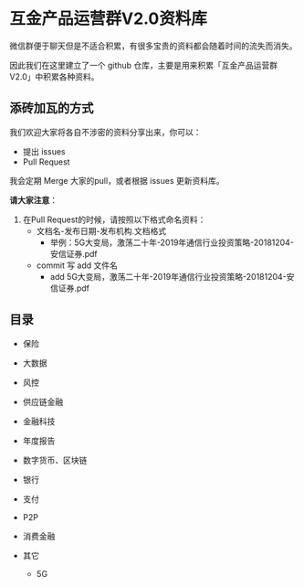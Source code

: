 # 互金产品运营群V2.0资料库

微信群便于聊天但是不适合积累，有很多宝贵的资料都会随着时间的流失而消失。



因此我们在这里建立了一个 github 仓库，主要是用来积累「互金产品运营群V2.0」中积累各种资料。

## 添砖加瓦的方式

我们欢迎大家将各自不涉密的资料分享出来，你可以：

* 提出 issues
* Pull Request

我会定期  Merge 大家的pull，或者根据 issues 更新资料库。





**请大家注意**：

1. 在Pull Request的时候，请按照以下格式命名资料：
   * 文档名-发布日期-发布机构.文档格式
     * 举例：5G大变局，激荡二十年-2019年通信行业投资策略-20181204-安信证券.pdf
   * commit 写 add 文件名
     * add 5G大变局，激荡二十年-2019年通信行业投资策略-20181204-安信证券.pdf

## 目录

* 保险

* 大数据

* 风控

* 供应链金融

* 金融科技

* 年度报告

* 数字货币、区块链

* 银行

* 支付

* P2P

* 消费金融

* 其它

  * 5G

  



